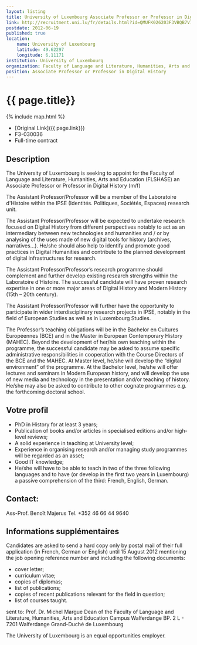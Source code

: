 ```yaml
---
layout: listing
title: University of Luxembourg Associate Professor or Professor in Digital History
link: http://recruitment.uni.lu/fr/details.html?id=QMUFK026203F3VBQB7V7VV4S8&nPostingID=908&nPostingTargetID=1103&mask=karriereseiten&lg=FR
postdate: 2012-06-19
published: true
location:
    name: University of Luxembourg
    latitude: 49.62297
    longitude: 6.11171
institution: University of Luxembourg
organization: Faculty of Language and Literature, Humanities, Arts and Education (FLSHASE)
position: Associate Professor or Professor in Digital History
---
```


# {{ page.title}}

{% include map.html %}



* [Original Link]({{ page.link}})
* F3-030036
* Full-time contract

## Description

The University of Luxembourg is seeking to appoint for the Faculty of Language and Literature, Humanities, Arts and Education (FLSHASE) an Associate Professor or Professor in Digital History (m/f)

The Assistant Professor/Professor will be a member of the Laboratoire d'Histoire within the IPSE (Identités. Politiques, Sociétés, Espaces) research unit.

The Assistant Professor/Professor will be expected to undertake research focused on Digital History from different perspectives notably to act as an intermediary between new technologies and humanities and / or by analysing of the uses made of new digital tools for history (archives, narratives...). He/she should also help to identify and promote good practices in Digital Humanities and contribute to the planned development of digital infrastructures for research.

The Assistant Professor/Professor’s research programme should complement and further develop existing research strengths within the Laboratoire d'Histoire. The successful candidate will have proven research expertise in one or more major areas of Digital History and Modern History (15th – 20th century).

The Assistant Professor/Professor will further have the opportunity to participate in wider interdisciplinary research projects in IPSE, notably in the field of European Studies as well as in Luxembourg Studies.

The Professor’s teaching obligations will be in the Bachelor en Cultures Européennes (BCE) and in the Master in European Contemporary History (MAHEC). Beyond the development of her/his own teaching within the programme, the successful candidate may be asked to assume specific administrative responsibilities in cooperation with the Course Directors of the BCE and the MAHEC. At Master level, he/she will develop the “digital environment” of the programme. At the Bachelor level, he/she will offer lectures and seminars in Modern European history, and will develop the use of new media and technology in the presentation and/or teaching of history. He/she may also be asked to contribute to other cognate programmes e.g. the forthcoming doctoral school.

## Votre profil

* PhD in History for at least 3 years;
* Publication of books and/or articles in specialised editions and/or high-level reviews; 
* A solid experience in teaching at University level;
* Experience in organising research and/or managing study programmes will be regarded as an asset;
* Good IT knowledge;
* He/she will have to be able to teach in two of the three following languages and to have (or develop in the first two years in Luxembourg) a passive comprehension of the third: French, English, German.

## Contact:

Ass-Prof. Benoît Majerus
Tel. +352 46 66 44 9640

## Informations supplémentaires

Candidates are asked to send a hard copy only by postal mail of their full application (in French, German or English) until 15 August 2012 mentioning the job opening reference number and including the following documents:

* cover letter;
* curriculum vitae;
* copies of diplomas;
* list of publications;
* copies of recent publications relevant for the field in question;
* list of courses taught.

sent to:
Prof. Dr. Michel Margue
Dean of the Faculty of Language and Literature, Humanities, Arts and Education
Campus Walferdange
BP. 2
L - 7201 Walferdange
Grand-Duché de Luxembourg

The University of Luxembourg is an equal opportunities employer.